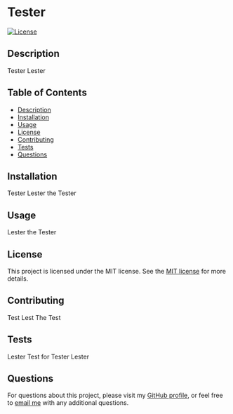 # Tester

[![License](https://img.shields.io/badge/License-MIT-blue.svg)](https://opensource.org/licenses/MIT)

## Description

Tester Lester

## Table of Contents

- [Description](#description)
- [Installation](#installation)
- [Usage](#usage)
- [License](#license)
- [Contributing](#contributing)
- [Tests](#tests)
- [Questions](#questions)

## Installation

Tester Lester the Tester

## Usage

Lester the Tester

## License

This project is licensed under the MIT license. See the [MIT license]([License](https://opensource.org/licenses/MIT)) for more details.


## Contributing

Test Lest The Test

## Tests

Lester Test for Tester Lester

## Questions

For questions about this project, please visit my [GitHub profile](https://github.com/DarthBitBeard), or feel free to [email me](mailto:lanbeard105@gmail.com) with any additional questions.
